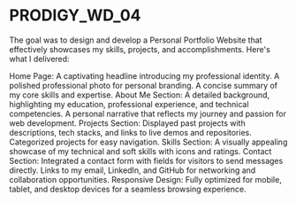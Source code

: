 # PRODIGY_WD_04

The goal was to design and develop a Personal Portfolio Website that effectively showcases my skills, projects, and accomplishments. Here's what I delivered:

Home Page:
A captivating headline introducing my professional identity.
A polished professional photo for personal branding.
A concise summary of my core skills and expertise.
About Me Section:
A detailed background, highlighting my education, professional experience, and technical competencies.
A personal narrative that reflects my journey and passion for web development.
Projects Section:
Displayed past projects with descriptions, tech stacks, and links to live demos and repositories.
Categorized projects for easy navigation.
Skills Section:
A visually appealing showcase of my technical and soft skills with icons and ratings.
Contact Section:
Integrated a contact form with fields for visitors to send messages directly.
Links to my email, LinkedIn, and GitHub for networking and collaboration opportunities.
Responsive Design:
Fully optimized for mobile, tablet, and desktop devices for a seamless browsing experience.
